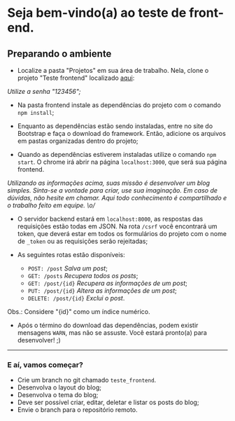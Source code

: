 # Seja bem-vindo(a) ao teste de front-end.

## Preparando o ambiente

- Localize a pasta "Projetos" em sua área de trabalho. Nela, clone o projeto "Teste frontend" localizado [aqui](http://10.61.201.6:7990/projects/DEM/repos/teste-frontend/browse):

*Utilize a senha "123456";*

- Na pasta frontend instale as dependências do projeto com o comando `npm install`;

- Enquanto as dependências estão sendo instaladas, entre no site do Bootstrap e faça o download do framework. Então, adicione os arquivos em pastas organizadas dentro do projeto;

- Quando as dependências estiverem instaladas utilize o comando `npm start`. O chrome irá abrir na página `localhost:3000`, que será sua página frontend.

*Utilizando as informações acima, suas missão é desenvolver um blog simples. Sinta-se a vontade para criar, use sua imaginação. Em caso de dúvidas, não hesite em chamar. Aqui todo conhecimento é compartilhado e o trabalho feito em equipe. \o/*

- O servidor backend estará em `localhost:8000`, as respostas das requisições estão todas em JSON. Na rota `/csrf` você encontrará um token, que deverá estar em todos os formulários do projeto com o nome de `_token` ou as requisições serão rejeitadas;

- As seguintes rotas estão disponíveis:

	- `POST: /post` _Salva um post_;
	- `GET: /posts` _Recupera todos os posts_;
	- `GET: /post/{id}` _Recupera as informações de um post_;
	- `PUT: /post/{id}` _Altera as informações de um post_;
	- `DELETE: /post/{id}` _Exclui o post_.

Obs.: Considere "{id}" como um índice numérico.

- Após o término do download das dependências, podem existir mensagens `WARN`, mas não se assuste. Você estará pronto(a) para desenvolver! ;)

___
### E aí, vamos começar?

- Crie um branch no git chamado `teste_frontend`.
- Desenvolva o layout do blog;
- Desenvolva o tema do blog;
- Deve ser possível criar, editar, deletar e listar os posts do blog;
- Envie o branch para o repositório remoto.